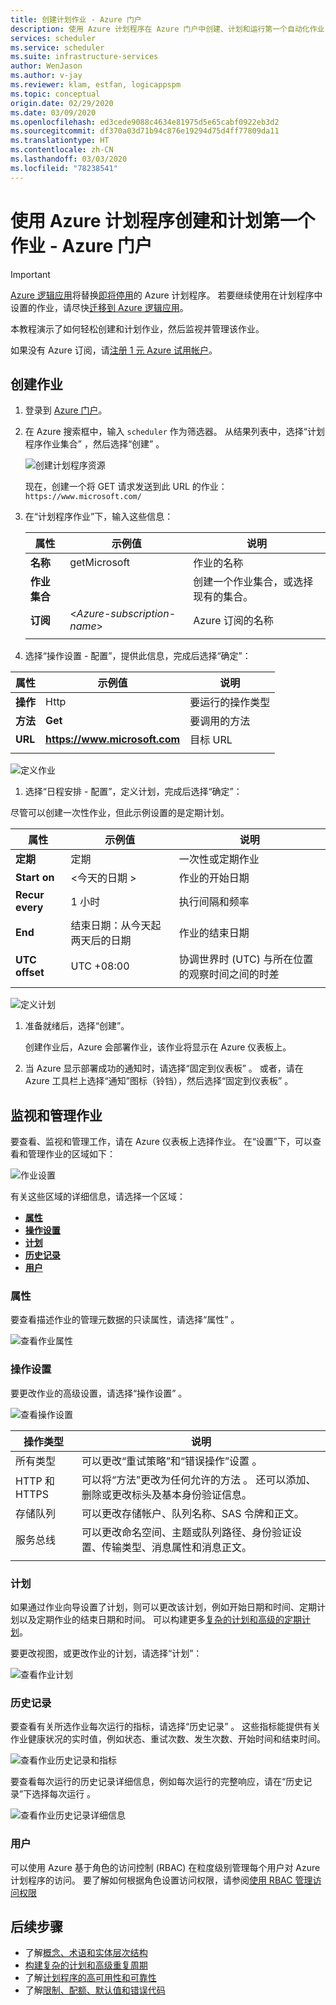```yaml
---
title: 创建计划作业 - Azure 门户
description: 使用 Azure 计划程序在 Azure 门户中创建、计划和运行第一个自动化作业
services: scheduler
ms.service: scheduler
ms.suite: infrastructure-services
author: WenJason
ms.author: v-jay
ms.reviewer: klam, estfan, logicappspm
ms.topic: conceptual
origin.date: 02/29/2020
ms.date: 03/09/2020
ms.openlocfilehash: ed3cede9088c4634e81975d5e65cabf0922eb3d2
ms.sourcegitcommit: df370a03d71b94c876e19294d75d4ff77809da11
ms.translationtype: HT
ms.contentlocale: zh-CN
ms.lasthandoff: 03/03/2020
ms.locfileid: "78238541"
---
```

# <a name="create-and-schedule-your-first-job-by-using-azure-scheduler---azure-portal"></a>使用 Azure 计划程序创建和计划第一个作业 - Azure 门户

> [!IMPORTANT]
> [Azure 逻辑应用](../logic-apps/logic-apps-overview.md)将替换[即将停用](../scheduler/migrate-from-scheduler-to-logic-apps.md#retire-date)的 Azure 计划程序。 若要继续使用在计划程序中设置的作业，请尽快[迁移到 Azure 逻辑应用](../scheduler/migrate-from-scheduler-to-logic-apps.md)。

本教程演示了如何轻松创建和计划作业，然后监视并管理该作业。

如果没有 Azure 订阅，请[注册 1 元 Azure 试用帐户](https://wd.azure.cn/zh-cn/pricing/1rmb-trial-full)。

## <a name="create-job"></a>创建作业

1. 登录到 [Azure 门户](https://portal.azure.cn/)。  

1. 在 Azure 搜索框中，输入 `scheduler` 作为筛选器。 从结果列表中，选择“计划程序作业集合”  ，然后选择“创建”  。

   ![创建计划程序资源](./media/scheduler-get-started-portal/scheduler-v2-portal-marketplace-create.png)

   现在，创建一个将 GET 请求发送到此 URL 的作业：`https://www.microsoft.com/` 

1. 在“计划程序作业”下，输入这些信息： 

   | 属性 | 示例值 | 说明 |
   |----------|---------------|-------------| 
   | **名称** | getMicrosoft | 作业的名称 | 
   | **作业集合** |  <job-collection-name> | 创建一个作业集合，或选择现有的集合。 | 
   | **订阅** | <*Azure-subscription-name*> | Azure 订阅的名称 | 
   |||| 

1.   选择“操作设置 - 配置”，提供此信息，完成后选择“确定”：

   | 属性 | 示例值 | 说明 |
   |----------|---------------|-------------| 
   | **操作** |  Http | 要运行的操作类型 | 
   | **方法** | **Get** | 要调用的方法 | 
   | **URL** | **https://www.microsoft.com** | 目标 URL | 
   |||| 
   
   ![定义作业](./media/scheduler-get-started-portal/scheduler-v2-portal-action-settings.png)

1.   选择“日程安排 - 配置”，定义计划，完成后选择“确定”：

   尽管可以创建一次性作业，但此示例设置的是定期计划。

   | 属性 | 示例值 | 说明 |
   |----------|---------------|-------------| 
   | **定期** | 定期  | 一次性或定期作业 | 
   | **Start on** | <今天的日期  > | 作业的开始日期 | 
   | **Recur every** | 1 小时  | 执行间隔和频率 | 
   | **End** |  结束日期：从今天起两天后的日期 | 作业的结束日期 | 
   | **UTC offset** | UTC +08:00  | 协调世界时 (UTC) 与所在位置的观察时间之间的时差 | 
   |||| 

   ![定义计划](./media/scheduler-get-started-portal/scheduler-v2-portal-recurrence-schedule.png)

1. 准备就绪后，选择“创建”。 

   创建作业后，Azure 会部署作业，该作业将显示在 Azure 仪表板上。 

1. 当 Azure 显示部署成功的通知时，请选择“固定到仪表板”  。 或者，请在 Azure 工具栏上选择“通知”图标（铃铛），然后选择“固定到仪表板”   。

## <a name="monitor-and-manage-jobs"></a>监视和管理作业

要查看、监视和管理工作，请在 Azure 仪表板上选择作业。 在“设置”下，可以查看和管理作业的区域如下： 

![作业设置](./media/scheduler-get-started-portal/scheduler-v2-portal-job-overview-1.png)

有关这些区域的详细信息，请选择一个区域：

* [**属性**](#properties)
* [**操作设置**](#action-settings)
* [**计划**](#schedule)
* [**历史记录**](#history)
* [**用户**](#users)

<a name="properties"></a>

### <a name="properties"></a>属性

要查看描述作业的管理元数据的只读属性，请选择“属性”  。

![查看作业属性](./media/scheduler-get-started-portal/scheduler-v2-portal-job-properties.png)

<a name="action-settings"></a>

### <a name="action-settings"></a>操作设置

要更改作业的高级设置，请选择“操作设置”  。 

![查看操作设置](./media/scheduler-get-started-portal/scheduler-v2-portal-job-action-settings.png)

| 操作类型 | 说明 | 
|-------------|-------------| 
| 所有类型 | 可以更改“重试策略”和“错误操作”设置   。 | 
| HTTP 和 HTTPS | 可以将“方法”更改为任何允许的方法  。 还可以添加、删除或更改标头及基本身份验证信息。 | 
| 存储队列| 可以更改存储帐户、队列名称、SAS 令牌和正文。 | 
| 服务总线 | 可以更改命名空间、主题或队列路径、身份验证设置、传输类型、消息属性和消息正文。 | 
||| 

<a name="schedule"></a>

### <a name="schedule"></a>计划

如果通过作业向导设置了计划，则可以更改该计划，例如开始日期和时间、定期计划以及定期作业的结束日期和时间。
可以构建更多[复杂的计划和高级的定期计划](scheduler-advanced-complexity.md)。

要更改视图，或更改作业的计划，请选择“计划”： 

![查看作业计划](./media/scheduler-get-started-portal/scheduler-v2-portal-job-schedule.png)

<a name="history"></a>

### <a name="history"></a>历史记录

要查看有关所选作业每次运行的指标，请选择“历史记录”  。 这些指标能提供有关作业健康状况的实时值，例如状态、重试次数、发生次数、开始时间和结束时间。

![查看作业历史记录和指标](./media/scheduler-get-started-portal/scheduler-v2-portal-job-history.png)

要查看每次运行的历史记录详细信息，例如每次运行的完整响应，请在“历史记录”下选择每次运行  。 

![查看作业历史记录详细信息](./media/scheduler-get-started-portal/scheduler-v2-portal-job-history-details.png)

<a name="users"></a>

### <a name="users"></a>用户

可以使用 Azure 基于角色的访问控制 (RBAC) 在粒度级别管理每个用户对 Azure 计划程序的访问。 要了解如何根据角色设置访问权限，请参阅[使用 RBAC 管理访问权限](../role-based-access-control/role-assignments-portal.md)

## <a name="next-steps"></a>后续步骤

* 了解[概念、术语和实体层次结构](scheduler-concepts-terms.md)
* [构建复杂的计划和高级重复周期](scheduler-advanced-complexity.md)
* 了解[计划程序的高可用性和可靠性](scheduler-high-availability-reliability.md)
* 了解[限制、配额、默认值和错误代码](scheduler-limits-defaults-errors.md)
